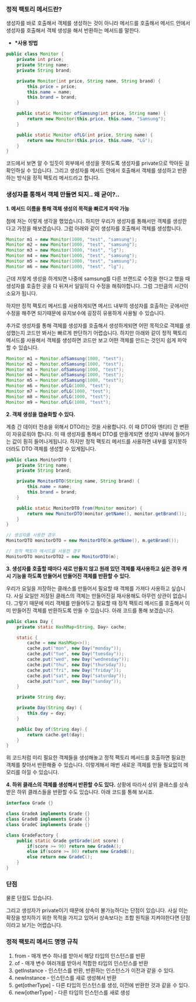 ### 정적 팩토리 메서드란?

생성자를 바로 호출해서 객체를 생성하는 것이 아니라 메서드를 호출해서 메서드 안에서 생성자를 호출해서 객체 생성을 해서 반환하는 메서드를 말한다.

- **\*사용 방법**

```java
public class Monitor {
    private int price;
    private String name;
    private String brand;

    private Monitor(int price, String name, String brand) {
        this.price = price;
        this.name = name;
        this.brand = brand;
    }

    public static Monitor ofSamsung(int price, String name) {
        return new Monitor(this.price, this.name, "Samsung");
    }

    public static Monitor ofLG(int price, String name) {
        return new Monitor(this.price, this.name, "LG");
    }
}
```

코드에서 보면 알 수 있듯이 외부에서 생성을 못하도록 생성자를 private으로 막아둔 걸 확인하실 수 있습니다. 그리고 생성자를 메서드 안에서 호출해서 객체를 생성하고 반환하는 방식을 정적 팩토리 메서드라고 합니다.

### 생성자를 통해서 객체 만들면 되지.. 왜 굳이?..

**1. 메서드 이름을 통해 객체 생성의 목적을 빠르게 파악 가능**

첨에 저는 이렇게 생각을 했었습니다. 하지만 우리가 생성자를 통해서만 객체를 생성한다고 가정을 해보겠습니다. 그럼 아래와 같이 생성자를 호출해서 객체를 생성합니다.

```java
Monitor m1 = new Monitor(1000, "test", "samsung");
Monitor m2 = new Monitor(1000, "test", "samsung");
Monitor m3 = new Monitor(1000, "test", "lg");
Monitor m4 = new Monitor(1000, "test", "samsung");
Monitor m5 = new Monitor(1000, "test", "samsung");
Monitor m6 = new Monitor(1000, "test", "lg");
```

근데 저렇게 생성을 하게되면 나중에 samsung를 다른 브랜드로 수정을 한다고 했을 때 생성자를 호출한 곳을 다 뒤져서 일일히 다 수정을 해줘야합니다. 그럼 그만큼의 시간이 소요가 됩니다.

하지만 정적 팩토리 메서드를 사용하게되면 메서드 내부의 생성자를 호출하는 곳에서만 수정을 해주면 되기때문에 유지보수에 굉장히 유용하게 사용될 수 있습니다.

추가로 생성자를 통해 객체를 생성자를 호출해서 생성하게되면 어떤 목적으로 객체를 생성했는지 코드만 봐서는 빠르게 판단하기 어렵습니다. 하지만 아래와 같이 정적 팩토리 메서드를 사용해서 객체를 생성하면 코드만 보고 어떤 객체를 만드는 것인지 쉽게 파악할 수 있습니다.

```java
Monitor m1 = Monitor.ofSamsung(1000, "test");
Monitor m2 = Monitor.ofSamsung(1000, "test");
Monitor m3 = Monitor.ofSamsung(1000, "test");
Monitor m4 = Monitor.ofSamsung(1000, "test");
Monitor m5 = Monitor.ofSamsung(1000, "test");
Monitor m6 = Monitor.ofLG(1000, "test");
Monitor m7 = Monitor.ofLG(1000, "test");
Monitor m8 = Monitor.ofLG(1000, "test");
Monitor m9 = Monitor.ofLG(1000, "test");
```

**2. 객체 생성을 캡슐화할 수 있다.**

계층 간 데이터 전송을 위해서 DTO라는 것을 사용합니다. 이 때 DTO와 엔티티 간 변환이 자유로워야 합니다. 이 때 생성자를 통해서 DTO를 만들게되면 생성자 내부에 들어가는 값이 훤히 들어나게됩니다. 하지만 정적 팩토리 메서드를 사용하면 내부를 알지못하더라도 DTO 객체를 생성할 수 있게됩니다.

```java
public class MonitorDTO {
    private String name;
    private String brand;

    private MonitorDTO(String name, String brand) {
        this.name = name;
        this.brand = brand;
    }

    public static MonitorDTO from(Monitor monitor) {
        return new MonitorDTO(monitor.getName(), monitor.getBrand());
    }
}

```

```java
// 생성자를 사용한 경우
MonitorDTO monitorDTO = new MonitorDTO(m.getName(), m.getBrand());

// 정적 팩토리 메서드를 사용한 경우
MonitorDTO monitorDTO2 = new MonitorDTO(m);
```

**3. 생성자를 호출할 때마다 새로 만들지 않고 원래 있던 객체를 재사용하고 싶은 경우 캐시 기능을 하도록 만들어서 만들어진 객체를 반환할 수 있다.**

우리가 요일을 저장하는 클래스를 만들어서 필요할 때 객체를 가져다 사용하고 싶습니다. 사실 요일만 저장된 클래스의 객체는 만들어진걸 재사용해도 아무런 상관이 없습니다. 그렇기 때문에 미리 객체를 만들어두고 필요할 때 정적 팩토리 메서드를 호출해서 이미 만들어진 객체를 반환하도록 만들 수 있습니다. 아래 코드를 통해 보겠습니다.

```java
public class Day {
    private static HashMap<String, Day> cache;

    static {
        cache = new HashMap<>();
        cache.put("mon", new Day("monday"));
        cache.put("tue", new Day("tuesday"));
        cache.put("wed", new Day("wednesday"));
        cache.put("thu", new Day("thursday"));
        cache.put("fri", new Day("friday"));
        cache.put("sat", new Day("saturday"));
        cache.put("sun", new Day("sunday"));
    }

    private String day;

    private Day(String day) {
        this.day = day;
    }

    public Day of(String day) {
        return cache.get(day);
    }
}
```

위 코드처럼 미리 필요한 객체들을 생성해놓고 정적 팩토리 메서드를 호출하면 필요한 객체를 찾아서 반환해줄 수 있습니다. 이렇게해서 매번 새로운 객체를 만들 필요없이 메모리를 아낄 수 있습니다.

**4. 하위 클래스의 객체를 생성해서 반환할 수도 있다.**
상황에 따라서 상위 클래스를 상속받은 하위 클래스들을 반환할 수도 있습니다. 아래 코드를 통해 보시죠.

```java
interface Grade {}

class GradeA implements Grade {}
class GradeB implements Grade {}
class GradeC implements Grade {}

class GradeFactory {
    public static Grade getGrade(int score) {
        if(score >= 90) return new GradeA();
        else if(score >= 80) return new GradeB();
        else return new GradeC();
    }
}
```

### 단점

물론 단점도 있습니다.

그리고 생성자가 private이기 때문에 상속이 불가능하다는 단점이 있습니다. 사실 이는 확장을 방지하기 위한 목적을 가지고 있어서 상속보다는 조합 원칙을 지켜야한다면 단점이라고 보기는 어렵습니다.

### 정적 팩토리 메서드 명명 규칙

1. from - 매개 변수 하나를 받아서 해당 타입의 인스턴스를 반환
2. of - 매개 변수 여러개를 받아서 적합한 타입의 인스턴스를 반환
3. getInstance - 인스턴스를 반환, 반환하는 인스턴스가 이전과 같을 수 있다.
4. newInstance - 인스턴스를 새로 생성해서 반환
5. get[otherType] - 다른 타입의 인스턴스를 생성, 이전에 반환한 것과 같을 수 있다.
6. new[otherType] - 다른 타입의 인스턴스를 새로 생성
